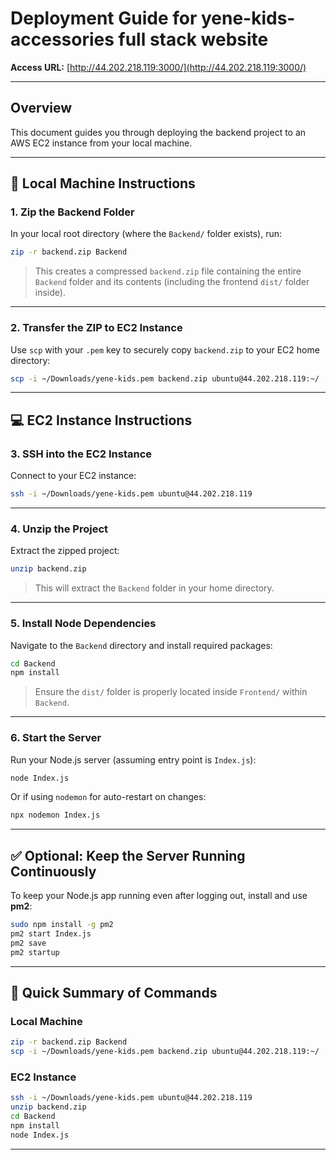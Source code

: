 # Deployment Guide for yene-kids-accessories full stack website

**Access URL:** [http://44.202.218.119:3000/](http://44.202.218.119:3000/)

---

## Overview

This document guides you through deploying the backend project to an AWS EC2 instance from your local machine.

---

## 📍 Local Machine Instructions

### 1. Zip the Backend Folder

In your local root directory (where the `Backend/` folder exists), run:

```bash
zip -r backend.zip Backend
```

> This creates a compressed `backend.zip` file containing the entire `Backend` folder and its contents (including the frontend `dist/` folder inside).

---

### 2. Transfer the ZIP to EC2 Instance

Use `scp` with your `.pem` key to securely copy `backend.zip` to your EC2 home directory:

```bash
scp -i ~/Downloads/yene-kids.pem backend.zip ubuntu@44.202.218.119:~/
```

---

## 💻 EC2 Instance Instructions

### 3. SSH into the EC2 Instance

Connect to your EC2 instance:

```bash
ssh -i ~/Downloads/yene-kids.pem ubuntu@44.202.218.119
```

---

### 4. Unzip the Project

Extract the zipped project:

```bash
unzip backend.zip
```

> This will extract the `Backend` folder in your home directory.

---

### 5. Install Node Dependencies

Navigate to the `Backend` directory and install required packages:

```bash
cd Backend
npm install
```

> Ensure the `dist/` folder is properly located inside `Frontend/` within `Backend`.

---

### 6. Start the Server

Run your Node.js server (assuming entry point is `Index.js`):

```bash
node Index.js
```

Or if using `nodemon` for auto-restart on changes:

```bash
npx nodemon Index.js
```

---

## ✅ Optional: Keep the Server Running Continuously

To keep your Node.js app running even after logging out, install and use **pm2**:

```bash
sudo npm install -g pm2
pm2 start Index.js
pm2 save
pm2 startup
```

---

## 📝 Quick Summary of Commands

### Local Machine

```bash
zip -r backend.zip Backend
scp -i ~/Downloads/yene-kids.pem backend.zip ubuntu@44.202.218.119:~/
```

### EC2 Instance

```bash
ssh -i ~/Downloads/yene-kids.pem ubuntu@44.202.218.119
unzip backend.zip
cd Backend
npm install
node Index.js
```

---

